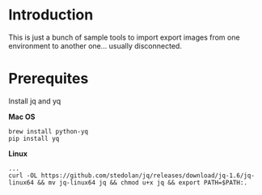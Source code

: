 # Introduction

This is just a bunch of sample tools to import export images from one environment to another one... usually disconnected.

# Prerequites

Install jq and yq

**Mac OS**

```
brew install python-yq
pip install yq
```

**Linux**

```
...
curl -OL https://github.com/stedolan/jq/releases/download/jq-1.6/jq-linux64 && mv jq-linux64 jq && chmod u+x jq && export PATH=$PATH:.
```
